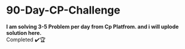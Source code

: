 # 90-Day-CP-Challenge
**I am solving 3-5 Problem per day from Cp Platfrom. and i will uplode solution here.**
</br>
Completed ✔️🏆
